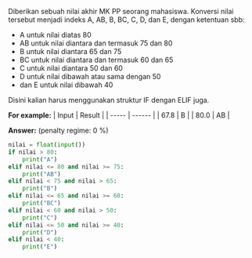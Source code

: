 Diberikan sebuah nilai akhir MK PP seorang mahasiswa. Konversi nilai tersebut menjadi indeks A, AB, B, BC, C, D, dan E, dengan ketentuan sbb:

+ A untuk nilai diatas 80
+ AB untuk nilai diantara dan termasuk 75 dan 80
+ B untuk nilai diantara 65 dan 75
+ BC untuk nilai diantara dan termasuk 60 dan 65
+ C untuk nilai diantara 50 dan 60
+ D untuk nilai dibawah atau sama dengan 50
+ dan E untuk nilai dibawah 40

Disini kalian harus menggunakan struktur IF dengan ELIF juga.

**For example:**
| Input | Result |
| ----- | ------ |
| 67.8  |   B    |
| 80.0  |   AB   |

**Answer:** (penalty regime: 0 %)

```python
nilai = float(input())
if nilai > 80:
    print("A")
elif nilai <= 80 and nilai >= 75:
    print("AB")
elif nilai < 75 and nilai > 65:
    print("B")
elif nilai <= 65 and nilai >= 60:
    print("BC")
elif nilai < 60 and nilai > 50:
    print("C")
elif nilai <= 50 and nilai >= 40:
    print("D")
elif nilai < 40:
    print("E")
```
